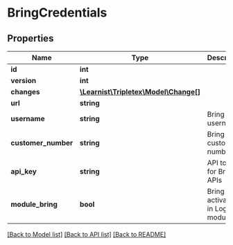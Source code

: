 # BringCredentials

## Properties
Name | Type | Description | Notes
------------ | ------------- | ------------- | -------------
**id** | **int** |  | [optional] 
**version** | **int** |  | [optional] 
**changes** | [**\Learnist\Tripletex\Model\Change[]**](Change.md) |  | [optional] 
**url** | **string** |  | [optional] 
**username** | **string** | Bring username | 
**customer_number** | **string** | Bring customer number | 
**api_key** | **string** | API token for Bring APIs | [optional] 
**module_bring** | **bool** | Bring activation in Logistics module | 

[[Back to Model list]](../../README.md#documentation-for-models) [[Back to API list]](../../README.md#documentation-for-api-endpoints) [[Back to README]](../../README.md)

